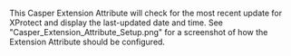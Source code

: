 This Casper Extension Attribute will check for the most recent update for XProtect and display the last-updated date and time. See "Casper_Extension_Attribute_Setup.png" for a screenshot of how the Extension Attribute should be configured.